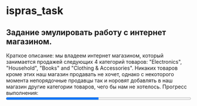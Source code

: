 # ispras_task
## Задание эмулировать работу с интернет магазином.
Краткое описание: мы владеем интернет магазином, который занимается продажей следующих 4 категорий товаров:  "Electronics", "Household", "Books" and "Clothing & Accessories". Никаких товаров кроме этих наш магазин продавать не хочет, однако с некоторого момента непорядочные продавцы так и норовят добавлять в наш магазин другие категории товаров, чего бы нам не хотелось.
Прогресс выполнения: 
<progress value="50" max="100" style="width: 100%;"></progress>
